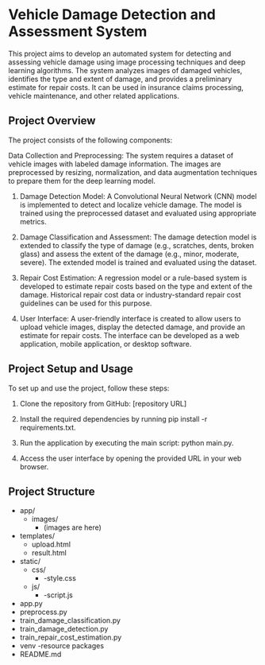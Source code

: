 # Vehicle Damage Detection and Assessment System

This project aims to develop an automated system for detecting and assessing vehicle damage using image processing techniques and deep learning algorithms. The system analyzes images of damaged vehicles, identifies the type and extent of damage, and provides a preliminary estimate for repair costs. It can be used in insurance claims processing, vehicle maintenance, and other related applications.

## Project Overview
The project consists of the following components:

Data Collection and Preprocessing: The system requires a dataset of vehicle images with labeled damage information. The images are preprocessed by resizing, normalization, and data augmentation techniques to prepare them for the deep learning model.

1. Damage Detection Model: A Convolutional Neural Network (CNN) model is implemented to detect and localize vehicle damage. The model is trained using the preprocessed dataset and evaluated using appropriate metrics.

2. Damage Classification and Assessment: The damage detection model is extended to classify the type of damage (e.g., scratches, dents, broken glass) and assess the extent of the damage (e.g., minor, moderate, severe). The extended model is trained and evaluated using the dataset.

3. Repair Cost Estimation: A regression model or a rule-based system is developed to estimate repair costs based on the type and extent of the damage. Historical repair cost data or industry-standard repair cost guidelines can be used for this purpose.

4. User Interface: A user-friendly interface is created to allow users to upload vehicle images, display the detected     damage, and provide an estimate for repair costs. The interface can be developed as a web application, mobile application, or desktop software.

## Project Setup and Usage

To set up and use the project, follow these steps:

1. Clone the repository from GitHub: [repository URL]

2. Install the required dependencies by running pip install -r requirements.txt.

3. Run the application by executing the main script: python main.py.

4. Access the user interface by opening the provided URL in your web browser.

## Project Structure

- app/
  - images/
    - (images are here)
- templates/
  - upload.html
  - result.html
- static/
  - css/
     - -style.css
  - js/
     - -script.js
- app.py
- preprocess.py
- train_damage_classification.py
- train_damage_detection.py
- train_repair_cost_estimation.py
- venv
  -resource packages
- README.md

